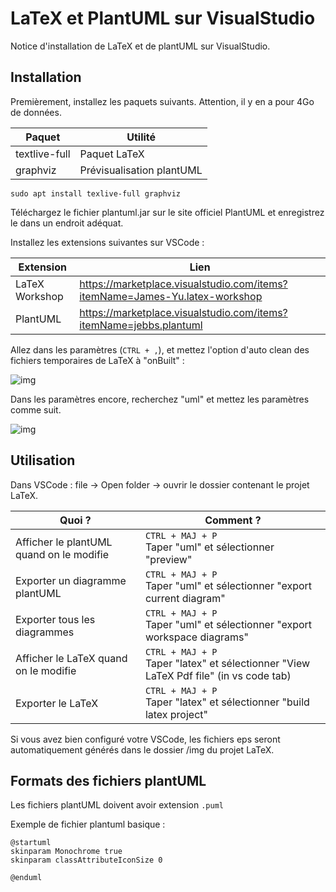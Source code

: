 # LaTeX et PlantUML sur VisualStudio

Notice d'installation de LaTeX et de plantUML sur VisualStudio.

## Installation

Premièrement, installez les paquets suivants. Attention, il y en a pour 4Go de données.

| Paquet        | Utilité                   |
| ------------- | ------------------------- |
| textlive-full | Paquet LaTeX              |
| graphviz      | Prévisualisation plantUML |

`sudo apt install texlive-full graphviz`

Téléchargez le fichier plantuml.jar sur le site officiel PlantUML et enregistrez le dans un endroit adéquat.

Installez les extensions suivantes sur VSCode :

| Extension      | Lien                                                         |
| -------------- | ------------------------------------------------------------ |
| LaTeX Workshop | https://marketplace.visualstudio.com/items?itemName=James-Yu.latex-workshop |
| PlantUML       | https://marketplace.visualstudio.com/items?itemName=jebbs.plantuml |

Allez dans les paramètres (`CTRL + ,`), et mettez l'option d'auto clean des fichiers temporaires de LaTeX à "onBuilt" :

![img](https://i.imgur.com/YvkSs6p.png)



Dans les paramètres encore, recherchez "uml" et mettez les paramètres comme suit.

![img](https://i.imgur.com/7ggaarq.png)

## Utilisation

Dans VSCode : file -> Open folder -> ouvrir le dossier contenant le projet LaTeX.

| Quoi ?                                   | Comment ?                                                    |
| ---------------------------------------- | ------------------------------------------------------------ |
| Afficher le plantUML quand on le modifie | `CTRL + MAJ + P`<br />Taper "uml" et sélectionner "preview"  |
| Exporter un diagramme plantUML           | `CTRL + MAJ + P`<br />Taper "uml" et sélectionner "export current diagram" |
| Exporter tous les diagrammes             | `CTRL + MAJ + P`<br />Taper "uml" et sélectionner "export workspace diagrams" |
| Afficher le LaTeX quand on le modifie    | `CTRL + MAJ + P`<br />Taper "latex" et sélectionner "View LaTeX Pdf file" (in vs code tab) |
| Exporter le LaTeX                        | `CTRL + MAJ + P`<br />Taper "latex" et sélectionner "build latex project" |

Si vous avez bien configuré votre VSCode, les fichiers eps seront automatiquement générés dans le dossier
/img du projet LaTeX.



## Formats des fichiers plantUML

Les fichiers plantUML doivent avoir extension `.puml`

Exemple de fichier plantuml basique : 

```uml
@startuml
skinparam Monochrome true
skinparam classAttributeIconSize 0

@enduml
```

